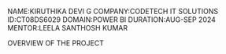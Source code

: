 NAME:KIRUTHIKA DEVI G
COMPANY:CODETECH IT SOLUTIONS
ID:CT08DS6029
DOMAIN:POWER BI
DURATION:AUG-SEP 2024 
MENTOR:LEELA SANTHOSH KUMAR

OVERVIEW OF THE PROJECT

